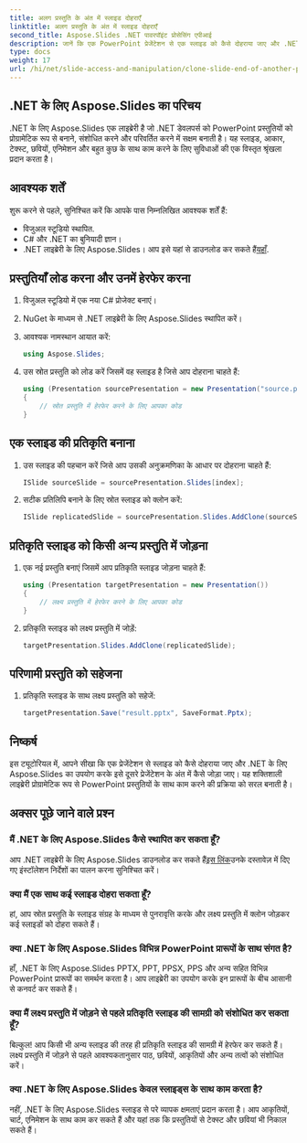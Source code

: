 ```yaml
---
title: अलग प्रस्तुति के अंत में स्लाइड दोहराएँ
linktitle: अलग प्रस्तुति के अंत में स्लाइड दोहराएँ
second_title: Aspose.Slides .NET पावरपॉइंट प्रोसेसिंग एपीआई
description: जानें कि एक PowerPoint प्रेजेंटेशन से एक स्लाइड को कैसे दोहराया जाए और .NET के लिए Aspose.Slides का उपयोग करके इसे दूसरे में कैसे जोड़ा जाए। यह चरण-दर-चरण मार्गदर्शिका निर्बाध स्लाइड हेरफेर के लिए स्रोत कोड और स्पष्ट निर्देश प्रदान करती है।
type: docs
weight: 17
url: /hi/net/slide-access-and-manipulation/clone-slide-end-of-another-presentation/
---
```


## .NET के लिए Aspose.Slides का परिचय

.NET के लिए Aspose.Slides एक लाइब्रेरी है जो .NET डेवलपर्स को PowerPoint प्रस्तुतियों को प्रोग्रामेटिक रूप से बनाने, संशोधित करने और परिवर्तित करने में सक्षम बनाती है। यह स्लाइड, आकार, टेक्स्ट, छवियों, एनिमेशन और बहुत कुछ के साथ काम करने के लिए सुविधाओं की एक विस्तृत श्रृंखला प्रदान करता है।

## आवश्यक शर्तें

शुरू करने से पहले, सुनिश्चित करें कि आपके पास निम्नलिखित आवश्यक शर्तें हैं:

- विजुअल स्टूडियो स्थापित.
- C# और .NET का बुनियादी ज्ञान।
-  .NET लाइब्रेरी के लिए Aspose.Slides। आप इसे यहां से डाउनलोड कर सकते हैं[यहाँ](https://releases.aspose.com/slides/net/).

## प्रस्तुतियाँ लोड करना और उनमें हेरफेर करना

1. विजुअल स्टूडियो में एक नया C# प्रोजेक्ट बनाएं।
2. NuGet के माध्यम से .NET लाइब्रेरी के लिए Aspose.Slides स्थापित करें।
3. आवश्यक नामस्थान आयात करें:
   
   ```csharp
   using Aspose.Slides;
   ```

4. उस स्रोत प्रस्तुति को लोड करें जिसमें वह स्लाइड है जिसे आप दोहराना चाहते हैं:

   ```csharp
   using (Presentation sourcePresentation = new Presentation("source.pptx"))
   {
       // स्रोत प्रस्तुति में हेरफेर करने के लिए आपका कोड
   }
   ```

## एक स्लाइड की प्रतिकृति बनाना

1. उस स्लाइड की पहचान करें जिसे आप उसकी अनुक्रमणिका के आधार पर दोहराना चाहते हैं:

   ```csharp
   ISlide sourceSlide = sourcePresentation.Slides[index];
   ```

2. सटीक प्रतिलिपि बनाने के लिए स्रोत स्लाइड को क्लोन करें:

   ```csharp
   ISlide replicatedSlide = sourcePresentation.Slides.AddClone(sourceSlide);
   ```

## प्रतिकृति स्लाइड को किसी अन्य प्रस्तुति में जोड़ना

1. एक नई प्रस्तुति बनाएं जिसमें आप प्रतिकृति स्लाइड जोड़ना चाहते हैं:

   ```csharp
   using (Presentation targetPresentation = new Presentation())
   {
       // लक्ष्य प्रस्तुति में हेरफेर करने के लिए आपका कोड
   }
   ```

2. प्रतिकृति स्लाइड को लक्ष्य प्रस्तुति में जोड़ें:

   ```csharp
   targetPresentation.Slides.AddClone(replicatedSlide);
   ```

## परिणामी प्रस्तुति को सहेजना

1. प्रतिकृति स्लाइड के साथ लक्ष्य प्रस्तुति को सहेजें:

   ```csharp
   targetPresentation.Save("result.pptx", SaveFormat.Pptx);
   ```

## निष्कर्ष

इस ट्यूटोरियल में, आपने सीखा कि एक प्रेजेंटेशन से स्लाइड को कैसे दोहराया जाए और .NET के लिए Aspose.Slides का उपयोग करके इसे दूसरे प्रेजेंटेशन के अंत में कैसे जोड़ा जाए। यह शक्तिशाली लाइब्रेरी प्रोग्रामेटिक रूप से PowerPoint प्रस्तुतियों के साथ काम करने की प्रक्रिया को सरल बनाती है।

## अक्सर पूछे जाने वाले प्रश्न

### मैं .NET के लिए Aspose.Slides कैसे स्थापित कर सकता हूँ?

 आप .NET लाइब्रेरी के लिए Aspose.Slides डाउनलोड कर सकते हैं[इस लिंक](https://releases.aspose.com/slides/net/)उनके दस्तावेज़ में दिए गए इंस्टॉलेशन निर्देशों का पालन करना सुनिश्चित करें।

### क्या मैं एक साथ कई स्लाइड दोहरा सकता हूँ?

हां, आप स्रोत प्रस्तुति के स्लाइड संग्रह के माध्यम से पुनरावृत्ति करके और लक्ष्य प्रस्तुति में क्लोन जोड़कर कई स्लाइडों को दोहरा सकते हैं।

### क्या .NET के लिए Aspose.Slides विभिन्न PowerPoint प्रारूपों के साथ संगत है?

हाँ, .NET के लिए Aspose.Slides PPTX, PPT, PPSX, PPS और अन्य सहित विभिन्न PowerPoint प्रारूपों का समर्थन करता है। आप लाइब्रेरी का उपयोग करके इन प्रारूपों के बीच आसानी से कनवर्ट कर सकते हैं।

### क्या मैं लक्ष्य प्रस्तुति में जोड़ने से पहले प्रतिकृति स्लाइड की सामग्री को संशोधित कर सकता हूँ?

बिल्कुल! आप किसी भी अन्य स्लाइड की तरह ही प्रतिकृति स्लाइड की सामग्री में हेरफेर कर सकते हैं। लक्ष्य प्रस्तुति में जोड़ने से पहले आवश्यकतानुसार पाठ, छवियों, आकृतियों और अन्य तत्वों को संशोधित करें।

### क्या .NET के लिए Aspose.Slides केवल स्लाइड्स के साथ काम करता है?

नहीं, .NET के लिए Aspose.Slides स्लाइड से परे व्यापक क्षमताएं प्रदान करता है। आप आकृतियों, चार्ट, एनिमेशन के साथ काम कर सकते हैं और यहां तक कि प्रस्तुतियों से टेक्स्ट और छवियां भी निकाल सकते हैं।